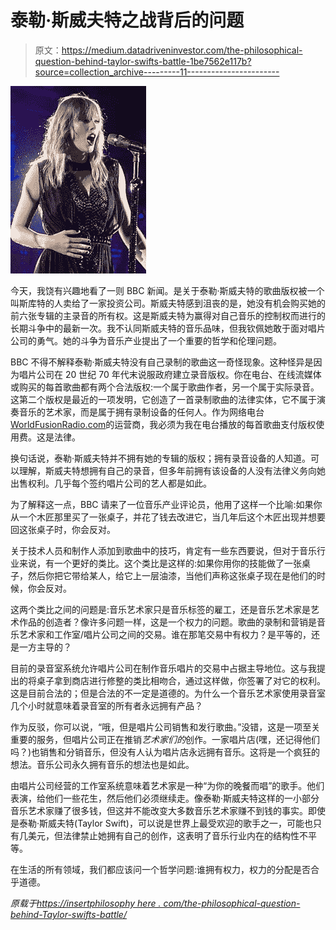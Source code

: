 # 泰勒·斯威夫特之战背后的问题

> 原文：<https://medium.datadriveninvestor.com/the-philosophical-question-behind-taylor-swifts-battle-1be7562e117b?source=collection_archive---------11----------------------->

![](img/0bcfc0d69d040eba3a7ccda44560d2d1.png)

今天，我饶有兴趣地看了一则 BBC 新闻。是关于泰勒·斯威夫特的歌曲版权被一个叫斯库特的人卖给了一家投资公司。斯威夫特感到沮丧的是，她没有机会购买她的前六张专辑的主录音的所有权。这是斯威夫特为赢得对自己音乐的控制权而进行的长期斗争中的最新一次。我不认同斯威夫特的音乐品味，但我钦佩她敢于面对唱片公司的勇气。她的斗争为音乐产业提出了一个重要的哲学和伦理问题。

BBC 不得不解释泰勒·斯威夫特没有自己录制的歌曲这一奇怪现象。这种怪异是因为唱片公司在 20 世纪 70 年代末说服政府建立录音版权。你在电台、在线流媒体或购买的每首歌曲都有两个合法版权:一个属于歌曲作者，另一个属于实际录音。这第二个版权是最近的一项发明，它创造了一首录制歌曲的法律实体，它不属于演奏音乐的艺术家，而是属于拥有录制设备的任何人。作为网络电台[WorldFusionRadio.com](http://WorldFusionRadio.com)的运营商，我必须为我在电台播放的每首歌曲支付版权使用费。这是法律。

换句话说，泰勒·斯威夫特并不拥有她的专辑的版权；拥有录音设备的人知道。可以理解，斯威夫特想拥有自己的录音，但多年前拥有该设备的人没有法律义务向她出售权利。几乎每个签约唱片公司的艺人都是如此。

为了解释这一点，BBC 请来了一位音乐产业评论员，他用了这样一个比喻:如果你从一个木匠那里买了一张桌子，并花了钱去改进它，当几年后这个木匠出现并想要回这张桌子时，你会反对。

关于技术人员和制作人添加到歌曲中的技巧，肯定有一些东西要说，但对于音乐行业来说，有一个更好的类比。这个类比是这样的:如果你用你的技能做了一张桌子，然后你把它带给某人，给它上一层油漆，当他们声称这张桌子现在是他们的时候，你会反对。

这两个类比之间的问题是:音乐艺术家只是音乐标签的雇工，还是音乐艺术家是艺术作品的创造者？像许多问题一样，这是一个权力的问题。歌曲的录制和营销是音乐艺术家和工作室/唱片公司之间的交易。谁在那笔交易中有权力？是平等的，还是一方主导的？

目前的录音室系统允许唱片公司在制作音乐唱片的交易中占据主导地位。这与我提出的将桌子拿到商店进行修整的类比相吻合，通过这样做，你签署了对它的权利。这是目前合法的；但是合法的不一定是道德的。为什么一个音乐艺术家使用录音室几个小时就意味着录音室的所有者永远拥有产品？

作为反驳，你可以说，“哦，但是唱片公司销售和发行歌曲。”没错，这是一项至关重要的服务，但唱片公司正在推销*艺术家们的*创作。一家唱片店(嘿，还记得他们吗？)也销售和分销音乐，但没有人认为唱片店永远拥有音乐。这将是一个疯狂的想法。音乐公司永久拥有音乐的想法也是如此。

由唱片公司经营的工作室系统意味着艺术家是一种“为你的晚餐而唱”的歌手。他们表演，给他们一些花生，然后他们必须继续走。像泰勒·斯威夫特这样的一小部分音乐艺术家赚了很多钱，但这并不能改变大多数音乐艺术家赚不到钱的事实。即使是泰勒·斯威夫特(Taylor Swift)，可以说是世界上最受欢迎的歌手之一，可能也只有几美元，但法律禁止她拥有自己的创作，这表明了音乐行业内在的结构性不平等。

在生活的所有领域，我们都应该问一个哲学问题:谁拥有权力，权力的分配是否合乎道德。

*原载于*[*https://insertphilosophy here . com/the-philosophical-question-behind-Taylor-swifts-battle/*](https://insertphilosophyhere.com/the-philosophical-question-behind-taylor-swifts-battle/)